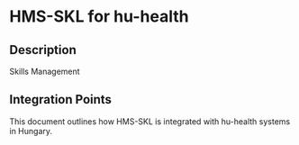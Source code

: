 # HMS-SKL for hu-health

## Description

Skills Management

## Integration Points

This document outlines how HMS-SKL is integrated with hu-health systems in Hungary.
